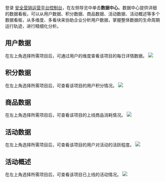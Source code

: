 登录 [安全营销运营平台控制台](https://console.cloud.tencent.com/smop/data/mallUser)，在左侧导览中单击**数据中心**。数据中心提供详细的数据看板，可以从用户数据、积分数据、商品数据、活动数据、活动概述等多个数据看板，从多维度、多看块来协助企业分析用户数据，掌握整体数据的生命周期运行轨迹，进行精细化分析。

## 用户数据
在左上角选择所需项目后，可通过用户的维度查看该项目的每日详情数据。
![](https://qcloudimg.tencent-cloud.cn/raw/28c9d9cb7d9832f2a0ee1206a581e0c6.png)

## 积分数据
在左上角选择所需项目后，可查看该项目的用户积分情况。
![](https://qcloudimg.tencent-cloud.cn/raw/096f033ccace10d5dcb5a9031089df6c.png)

## 商品数据
在左上角选择所需项目后，可查看该项目的上线商品消耗情况。
![](https://qcloudimg.tencent-cloud.cn/raw/08c7d186460e731e9d48a80ab706716e.png)

## 活动数据
在左上角选择所需项目后，可查看该项目的用户对活动的活跃程度。
![](https://qcloudimg.tencent-cloud.cn/raw/df39951a1d8da6c4f6a55a588305e46d.png)

## 活动概述
在左上角选择所需项目后，可查看该项目已上线的活动情况。
![](https://qcloudimg.tencent-cloud.cn/raw/5a28cc22c0b8ef6c8878d9f06683f1bc.png)

